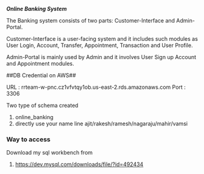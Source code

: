 *****Online Banking System*****

The Banking system consists of two parts: Customer-Interface and Admin-Portal. 

Customer-Interface is a user-facing system and it includes such modules as User Login, Account, Transfer, 
Appointment, Transaction and User Profile. 

Admin-Portal is mainly used by Admin and it involves User Sign up Account and Appointment modules.

##DB Credential on AWS##

URL : rrteam-w-pnc.cz1vfvtqy1ob.us-east-2.rds.amazonaws.com
Port : 3306

Two type of schema created
1. online_banking
2. directly use your name line ajit/rakesh/ramesh/nagaraju/mahir/vamsi

### Way to access ###

Download my sql workbench from
  1. https://dev.mysql.com/downloads/file/?id=492434

